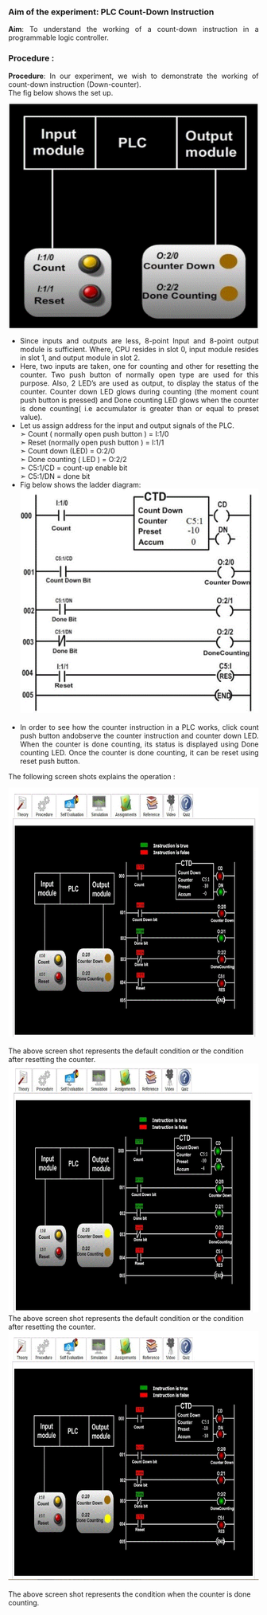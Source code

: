 ### Aim of the experiment: PLC Count-Down Instruction
<p style="text-align: justify;">
<b>Aim</b>: To understand the working of a count-down instruction in a programmable logic controller.
</p>

### Procedure :
<p style="text-align: justify;"><b>Procedure</b>: In our experiment, we wish to demonstrate the working of count-down instruction (Down-counter).<br>
 The fig below shows the set up.<br>
<center><img src="images/cdown/1.gif" height=450 width=500></center>
</p>
<ul type=disc style="text-align: justify;">
<li>Since inputs and outputs are less, 8-point Input and 8-point output module is sufficient. Where, CPU resides in slot 0, input module resides in slot 1, and output module in slot 2.</li>

<li> Here, two inputs are taken, one for counting and other for resetting the counter. Two push button of normally open type are used for this purpose. Also, 2 LED’s are used as output, to display the status of the counter. Counter down LED glows during counting (the moment count push button is pressed) and Done counting LED glows when the counter is done counting( i.e accumulator is greater than or equal to preset value). </li>

<li>Let us assign address for the input and output signals of the PLC.<br>
&#10147; Count ( normally open push button ) = I:1/0  <br>
&#10147; Reset (normally open push button ) = I:1/1   <br>
&#10147; Count down (LED) = O:2/0   <br>
&#10147; Done counting ( LED ) = O:2/2  <br>
&#10147; C5:1/CD = count-up enable bit  <br>
&#10147; C5:1/DN = done bit    
</li>

<li>Fig below shows the ladder diagram: <br>
<center><img src="images/cdown/2.gif" height=450 width=500></center>
</li>
<br>

<li>In order to see how the counter instruction in a PLC works, click count push button andobserve the counter instruction and counter down LED. When the counter is done counting, its status is displayed using Done counting LED. Once the counter is done
counting, it can be reset using reset push button.
<br>
</li>
</ul>

<p style="text-align: justify;">The following screen shots explains the operation :
<center><img src="images/cdown/3.gif" height=500 width=650></center><br>
The above screen shot represents the default condition or the condition after resetting the counter.<br>

<center><img src="images/cdown/4.gif" height=500 width=650></center>
The above screen shot represents the default condition or the condition after resetting the counter.<br>

<center><img src="images/cdown/5.gif" height=500 width=650></center><br>
The above screen shot represents the condition when the counter is done counting.</p>
